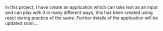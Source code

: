 In this project, I have create an application which can take text as an input and can play with it in many different ways, this has been created using react during practice of the same.
Further details of the application will be updated soon....

